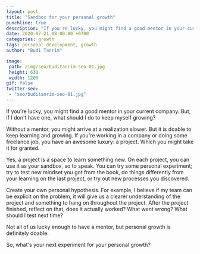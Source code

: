 ```yaml
---
layout: post
title: "Sandbox for your personal growth"
punchline: true
description: "If you're lucky, you might find a good mentor in your current company. But, if I don't have one, what should I do to keep myself growing?"
date: 2020-07-21 08:00:00 +0700
categories: growth
tags: personal development, growth
author: "Budi Tanrim"

image:
 path: /img/seo/buditanrim-seo-01.jpg
 height: 630
 width: 1200
gif: false
twitter-seo: 
 - "seo/buditanrim-seo-01.jpg"
---
```


If you're lucky, you might find a good mentor in your current company. But, if I don't have one, what should I do to keep myself growing?

Without a mentor, you might arrive at a realization slower. But it is doable to keep learning and growing. If you're working in a company or doing some freelance job, you have an awesome luxury: a project. Which you might take it for granted.

Yes, a project is a space to learn something new. On each project, you can use it as your sandbox, so to speak. You can try some personal experiment; try to test new mindset you got from the book, do things differently from your learning on the last project, or try out new processes you discovered.

Create your own personal hypothesis. For example, I believe if my team can be explicit on the problem, it will give us a clearer understanding of the project and something to hang on throughout the project. After the project finished, reflect on that, does it actually worked? What went wrong? What should I test next time?

Not all of us lucky enough to have a mentor, but personal growth is definitely doable.

So, what's your next experiment for your personal growth?